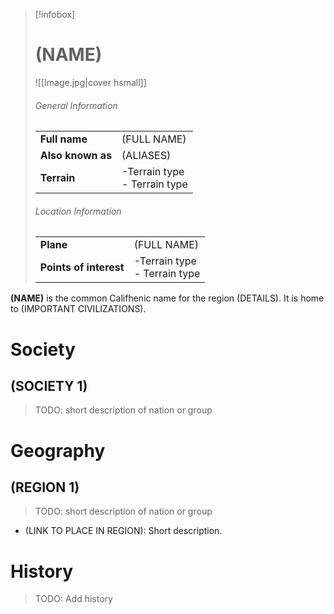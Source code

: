 > [!infobox]
> # (NAME) 
> ![[Image.jpg|cover hsmall]]  
> ###### General Information
> | | |  
> |---|---|  
> | **Full name** | (FULL NAME) |
> | **Also known as** | (ALIASES) |
> | **Terrain** | -Terrain type<br>- Terrain type |
> ###### Location Information
> | | |  
> |---|---|  
> | **Plane** | (FULL NAME) |
> | **Points of interest** | -Terrain type<br>- Terrain type |

**(NAME)** is the common Califhenic name for the region (DETAILS). It is home to (IMPORTANT CIVILIZATIONS).
# Society
## (SOCIETY 1)
> TODO: short description of nation or group

# Geography
## (REGION 1)
> TODO: short description of nation or group
- (LINK TO PLACE IN REGION): Short description.
# History
> TODO: Add history